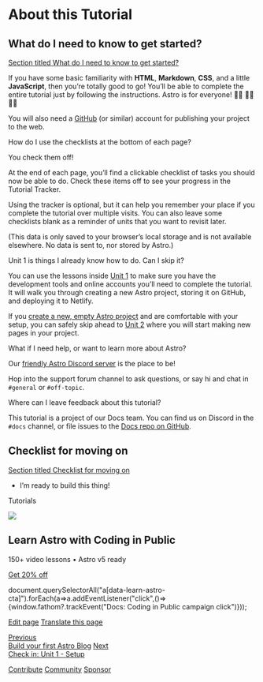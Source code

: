 About this Tutorial
===================

What do I need to know to get started?
--------------------------------------

[Section titled What do I need to know to get started?](#what-do-i-need-to-know-to-get-started)

If you have some basic familiarity with **HTML**, **Markdown**, **CSS**, and a little **JavaScript**, then you’re totally good to go! You’ll be able to complete the entire tutorial just by following the instructions. Astro is for everyone! 🧑‍🚀 👩‍🚀 👨‍🚀

You will also need a [GitHub](https://github.com) (or similar) account for publishing your project to the web.

How do I use the checklists at the bottom of each page?

You check them off!

At the end of each page, you’ll find a clickable checklist of tasks you should now be able to do. Check these items off to see your progress in the Tutorial Tracker.

Using the tracker is optional, but it can help you remember your place if you complete the tutorial over multiple visits. You can also leave some checklists blank as a reminder of units that you want to revisit later.

(This data is only saved to your browser’s local storage and is not available elsewhere. No data is sent to, nor stored by Astro.)

Unit 1 is things I already know how to do. Can I skip it?

You can use the lessons inside [Unit 1](/en/tutorial/1-setup/) to make sure you have the development tools and online accounts you’ll need to complete the tutorial. It will walk you through creating a new Astro project, storing it on GitHub, and deploying it to Netlify.

If you [create a new, empty Astro project](/en/install-and-setup/) and are comfortable with your setup, you can safely skip ahead to [Unit 2](/en/tutorial/2-pages/) where you will start making new pages in your project.

What if I need help, or want to learn more about Astro?

Our [friendly Astro Discord server](https://astro.build/chat) is the place to be!

Hop into the support forum channel to ask questions, or say hi and chat in `#general` or `#off-topic`.

Where can I leave feedback about this tutorial?

This tutorial is a project of our Docs team. You can find us on Discord in the `#docs` channel, or file issues to the [Docs repo on GitHub](https://github.com/withastro/docs/issues).

Checklist for moving on
-----------------------

[Section titled Checklist for moving on](#checklist-for-moving-on)

 *    I’m ready to build this thing!

Tutorials

![](/_astro/CodingInPublic.DpaYu7Qd_5sx41.webp)

Learn Astro with **Coding in Public**
-------------------------------------

150+ video lessons • Astro v5 ready

[Get 20% off](https://learnastro.dev?code=ASTRO_PROMO)

document.querySelectorAll("a\[data-learn-astro-cta\]").forEach(a=>a.addEventListener("click",()=>{window.fathom?.trackEvent("Docs: Coding in Public campaign click")}));

[Edit page](https://github.com/withastro/docs/edit/main/src/content/docs/en/tutorial/0-introduction/1.mdx) [Translate this page](https://contribute.docs.astro.build/guides/i18n/)

[Previous  
Build your first Astro Blog](/en/tutorial/0-introduction/) [Next  
Check in: Unit 1 - Setup](/en/tutorial/1-setup/)

[Contribute](/en/contribute/) [Community](https://astro.build/chat) [Sponsor](https://opencollective.com/astrodotbuild)